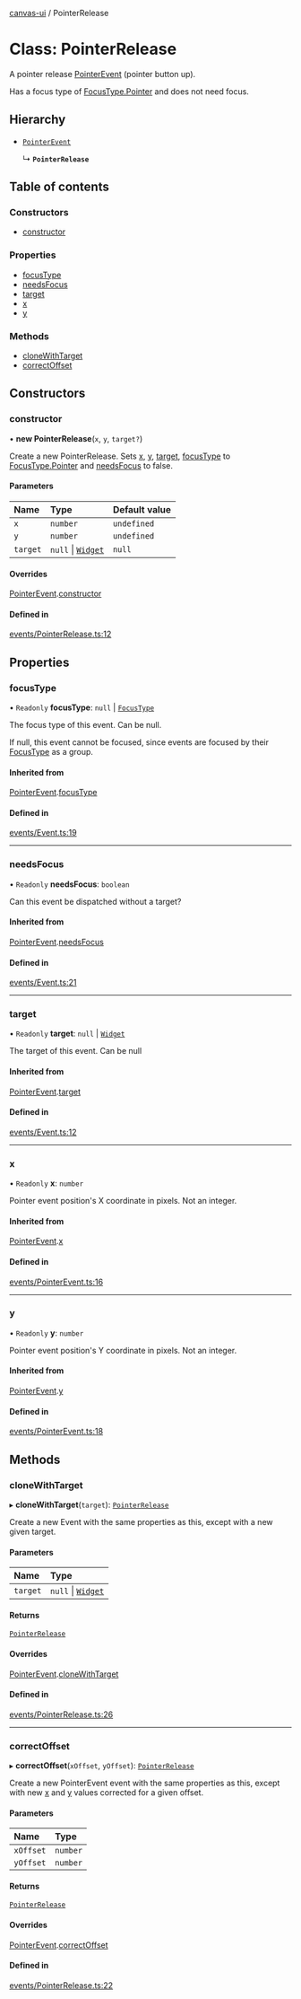 [canvas-ui](../README.md) / PointerRelease

# Class: PointerRelease

A pointer release [PointerEvent](pointerevent.md) (pointer button up).

Has a focus type of [FocusType.Pointer](../enums/focustype.md#pointer) and does not need focus.

## Hierarchy

- [`PointerEvent`](pointerevent.md)

  ↳ **`PointerRelease`**

## Table of contents

### Constructors

- [constructor](pointerrelease.md#constructor)

### Properties

- [focusType](pointerrelease.md#focustype)
- [needsFocus](pointerrelease.md#needsfocus)
- [target](pointerrelease.md#target)
- [x](pointerrelease.md#x)
- [y](pointerrelease.md#y)

### Methods

- [cloneWithTarget](pointerrelease.md#clonewithtarget)
- [correctOffset](pointerrelease.md#correctoffset)

## Constructors

### constructor

• **new PointerRelease**(`x`, `y`, `target?`)

Create a new PointerRelease. Sets [x](pointerrelease.md#x), [y](pointerrelease.md#y), [target](pointerrelease.md#target),
[focusType](pointerrelease.md#focustype) to [FocusType.Pointer](../enums/focustype.md#pointer) and [needsFocus](pointerrelease.md#needsfocus) to
false.

#### Parameters

| Name | Type | Default value |
| :------ | :------ | :------ |
| `x` | `number` | `undefined` |
| `y` | `number` | `undefined` |
| `target` | ``null`` \| [`Widget`](widget.md) | `null` |

#### Overrides

[PointerEvent](pointerevent.md).[constructor](pointerevent.md#constructor)

#### Defined in

[events/PointerRelease.ts:12](https://github.com/playkostudios/canvas-ui/blob/9f91374/src/events/PointerRelease.ts#L12)

## Properties

### focusType

• `Readonly` **focusType**: ``null`` \| [`FocusType`](../enums/focustype.md)

The focus type of this event. Can be null.

If null, this event cannot be focused, since events are focused by their
[FocusType](../enums/focustype.md) as a group.

#### Inherited from

[PointerEvent](pointerevent.md).[focusType](pointerevent.md#focustype)

#### Defined in

[events/Event.ts:19](https://github.com/playkostudios/canvas-ui/blob/9f91374/src/events/Event.ts#L19)

___

### needsFocus

• `Readonly` **needsFocus**: `boolean`

Can this event be dispatched without a target?

#### Inherited from

[PointerEvent](pointerevent.md).[needsFocus](pointerevent.md#needsfocus)

#### Defined in

[events/Event.ts:21](https://github.com/playkostudios/canvas-ui/blob/9f91374/src/events/Event.ts#L21)

___

### target

• `Readonly` **target**: ``null`` \| [`Widget`](widget.md)

The target of this event. Can be null

#### Inherited from

[PointerEvent](pointerevent.md).[target](pointerevent.md#target)

#### Defined in

[events/Event.ts:12](https://github.com/playkostudios/canvas-ui/blob/9f91374/src/events/Event.ts#L12)

___

### x

• `Readonly` **x**: `number`

Pointer event position's X coordinate in pixels. Not an integer.

#### Inherited from

[PointerEvent](pointerevent.md).[x](pointerevent.md#x)

#### Defined in

[events/PointerEvent.ts:16](https://github.com/playkostudios/canvas-ui/blob/9f91374/src/events/PointerEvent.ts#L16)

___

### y

• `Readonly` **y**: `number`

Pointer event position's Y coordinate in pixels. Not an integer.

#### Inherited from

[PointerEvent](pointerevent.md).[y](pointerevent.md#y)

#### Defined in

[events/PointerEvent.ts:18](https://github.com/playkostudios/canvas-ui/blob/9f91374/src/events/PointerEvent.ts#L18)

## Methods

### cloneWithTarget

▸ **cloneWithTarget**(`target`): [`PointerRelease`](pointerrelease.md)

Create a new Event with the same properties as this, except with a new
given target.

#### Parameters

| Name | Type |
| :------ | :------ |
| `target` | ``null`` \| [`Widget`](widget.md) |

#### Returns

[`PointerRelease`](pointerrelease.md)

#### Overrides

[PointerEvent](pointerevent.md).[cloneWithTarget](pointerevent.md#clonewithtarget)

#### Defined in

[events/PointerRelease.ts:26](https://github.com/playkostudios/canvas-ui/blob/9f91374/src/events/PointerRelease.ts#L26)

___

### correctOffset

▸ **correctOffset**(`xOffset`, `yOffset`): [`PointerRelease`](pointerrelease.md)

Create a new PointerEvent event with the same properties as this, except
with new [x](pointerrelease.md#x) and [y](pointerrelease.md#y) values corrected for a given offset.

#### Parameters

| Name | Type |
| :------ | :------ |
| `xOffset` | `number` |
| `yOffset` | `number` |

#### Returns

[`PointerRelease`](pointerrelease.md)

#### Overrides

[PointerEvent](pointerevent.md).[correctOffset](pointerevent.md#correctoffset)

#### Defined in

[events/PointerRelease.ts:22](https://github.com/playkostudios/canvas-ui/blob/9f91374/src/events/PointerRelease.ts#L22)
